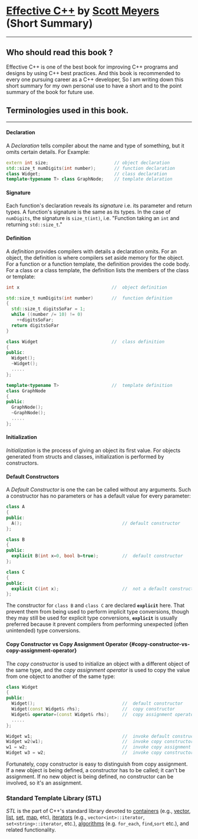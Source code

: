 # [Effective C++](https://www.amazon.com/Effective-Specific-Improve-Programs-Designs/dp/0321334876) by [Scott Meyers](https://en.wikipedia.org/wiki/Scott_Meyers) \(Short Summary\)

---
## Who should read this book ?
Effective C++ is one of the best book for improving C++ programs and designs by using C++ best practices. And this book is recommended to every one pursuing career as a C++ developer, So I am writing down this short summary for my own personal use to have a short and to the point summary of the book for future use.

## Terminologies used in this book.

---

#### Declaration

A _Declaration_ tells compiler about the name and type of something, but it omits certain details. For Example:

```cpp
extern int size;                         // object declaration
std::size_t numDigits(int number);       // function declaration
class Widget;                            // class declaration
template<typename T> class GraphNode;    // template delaration
```

#### Signature

Each function's declaration reveals its _signature_ i.e. its parameter and return types. A function's signature is the same as its types. In the case of `numDigits`, the signature is `size_t(int)`, i.e. "Function taking an `int` and returning `std::size_t`."

#### Definition

A _definition_ provides compilers with details a declaration omits. For an object, the definition is where compilers set aside memory for the object. For a function or a function template, the definition provides the code body. For a class or a class template, the definition lists the members of the class or template:

```cpp
int x                                   //  object definition

std::size_t numDigits(int number)       //  function definition
{
  std::size_t digitsSoFar = 1;
  while ((number /= 10) != 0)
    ++digitsSoFar;
  return digitsSoFar
}

class Widget                            //  class definition
{
public:
  Widget();
  ~Widget();
  .....
};

template<typename T>                    //  template definition
class GraphNode
{
public:
  GraphNode();
  ~GraphNode();
  .....
};
```

#### Initialization

_Initialization_ is the process of giving an object its first value. For objects generated from structs and classes, initialization is performed by constructors.

#### Default Constructors

A _Default Constructor_ is one the can be called without any arguments. Such a constructor has no parameters or has a default value for every parameter:

```cpp
class A
{
public:
  A();                                      // default constructor
};

class B
{
public:
  explicit B(int x=0, bool b=true);         //  default constructor
};

class C
{
public:
  explicit C(int x);                        //  not a default constructor
};
```

The constructor for `class B` and `class C` are declared <b>`explicit`</b> here. That prevent them from being used to perform implicit type conversions, though they may still be used for explicit type conversions, <b>`explicit`</b> is usually preferred because it prevent compilers from performing unexpected (often unintended) type conversions.

#### Copy Constructor vs Copy Assignment Operator {#copy-constructor-vs-copy-assignment-operator}
The _copy constructor_ is used to initialize an object with a different object of the same type, and the _copy assignment operator_ is used to copy the value from one object to another of the same type:
```C++
class Widget
{
public:
  Widget();                                 //  default constructor
  Widget(const Widget& rhs);                //  copy constructor
  Widget& operator=(const Widget& rhs);     //  copy assignment operator
  .....
};

Widget w1;                                  //  invoke default constructor
Widget w2(w1);                              //  invoke copy constructor
w1 = w2;                                    //  invoke copy assignment operator
Widget w3 = w2;                             //  invoke copy constructor
```
Fortunately, copy constructor is easy to distinguish from copy assignment. If a new object is being defined, a constructor has to be called; it can't be assignment. If no new object is being defined, no constructor can be involved, so it's an assignment.

### Standard Template Library (STL)
<i>STL</i> is the part of C++'s standard library devoted to [containers](http://en.cppreference.com/w/cpp/container) (e.g., [vector](http://en.cppreference.com/w/cpp/container/vector), [list](http://en.cppreference.com/w/cpp/container/list), [set](http://en.cppreference.com/w/cpp/container/set), [map](http://en.cppreference.com/w/cpp/container/map), etc), [iterators](http://en.cppreference.com/w/cpp/iterator) (e.g., ```vector<int>::iterator```, ```set<string>::iterator```, etc.), [algorithms](http://en.cppreference.com/w/cpp/algorithm) (e.g. ```for_each```, ```find```,```sort``` etc.), and related functionality.

